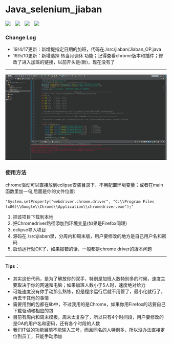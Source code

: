 # Java_selenium_jiaban
![](https://img.shields.io/badge/Fast-High%20Efficiency-success.svg)&emsp;![](https://img.shields.io/badge/author-%E7%8E%8B%20%E7%A3%8A-red.svg)&emsp;![](https://img.shields.io/github/commit-activity/y/397179459/Java-selenium_jiaban.svg)&emsp;![](https://img.shields.io/github/languages/top/397179459/Java-selenium_jiaban.svg?color=red)
### Change Log
* 19/4/17更新：新增提指定日期的加班，代码在./src/jiaban/Jiaban_OP.java
* 19/5/10更新：新增选择 转当月调休 功能；记得查看chrome版本和插件；修改了进入加班的链接，以前开头是(新)，现在没有了
-----
![](https://github.com/397179459/Java-selenium_jiaban/blob/master/gif/jiaban.gif)
### 使用方法
chrome驱动可以直接放到eclipse安装目录下，不用配置环境变量；或者在main函数里加一句,后面是你的文件位置:
```
"System.setProperty("webdriver.chrome.driver", "C:\\Program Files (x86)\\Google\\Chrome\\Application\\chromedriver.exe");" 
```

1. 把该项目下载到本地
2. 把Chromedriver路径添加到环境变量(如果是Firefox同理) 
3. eclipse导入项目   
4. 源码在.\src\jiaban里，分周内和周末版，用户要修改的地方是自己用户名和密码
5. 启动运行就OK了，如果报错的话，一般都是chrome driver的版本问题
-----
#### Tips：
* 其实这份代码，是为了解放你的双手，特别是加班人数特别多的时候，速度主要取决于你的网速和电脑；如果加班人数小于5人时，速度绝对给力
* 可能速度没有你手动那么熟练，但是程序运行后就不用管了，最小化就行了，再去干其他的事情
* 需要用到的包都在lib中，不过我用的是Chrome，如果你用Firefox的话要自己下载驱动和相应的包
* 目前有周内和周末模板，周末太复杂了，所以只有4个时间段，用户要修改的是OA的用户名和密码，还有各个时段的人数
* 我们IT做的功能目前不能输入工号，而且同名的人特别多，所以没办法直接定位到员工，只能手动添加
